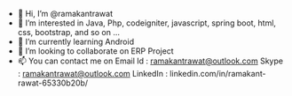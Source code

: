 - 👋 Hi, I’m @ramakantrawat
- 👀 I’m interested in Java, Php, codeigniter, javascript, spring boot, html, css, bootstrap, and so on ...
- 🌱 I’m currently learning Android 
- 💞️ I’m looking to collaborate on ERP Project
- 📫 You can contact me on 
                        Email Id  :  ramakantrawat@outlook.com
                        Skype     :  ramakantrawat@outlook.com
                        LinkedIn  :  linkedin.com/in/ramakant-rawat-65330b20b/

<!---
ramakantrawat/ramakantrawat is a ✨ special ✨ repository because its `README.md` (this file) appears on your GitHub profile.
You can click the Preview link to take a look at your changes.
--->
